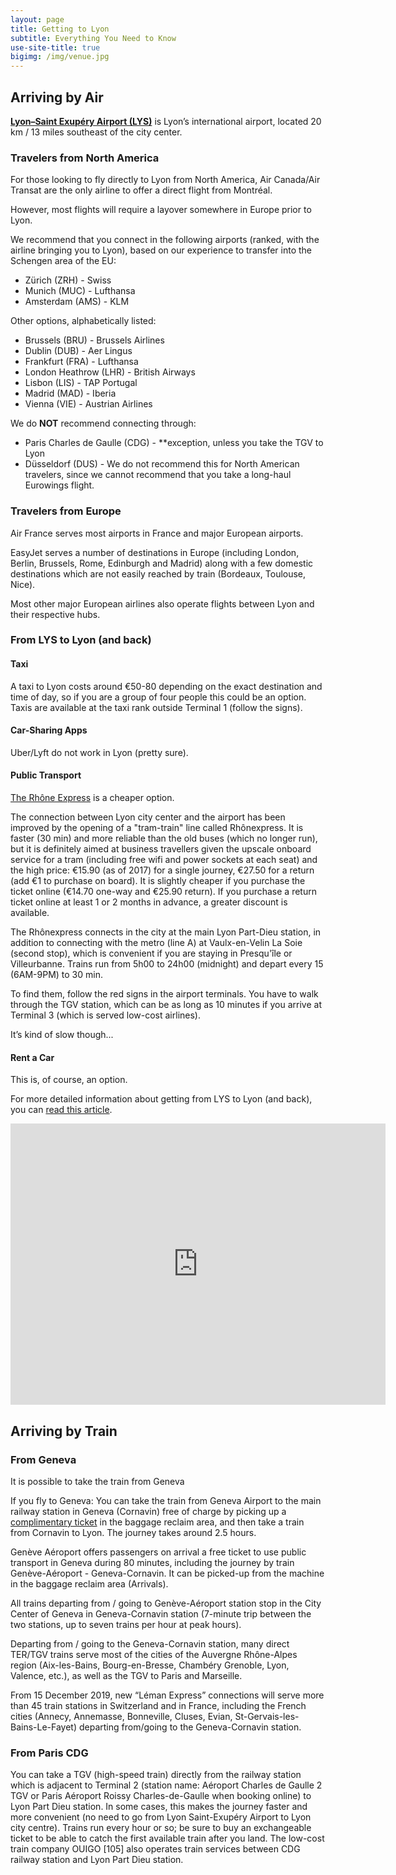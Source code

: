 ```yaml
---
layout: page
title: Getting to Lyon
subtitle: Everything You Need to Know
use-site-title: true
bigimg: /img/venue.jpg
---
```


## Arriving by Air

[**Lyon–Saint Exupéry Airport (LYS)**](https://www.airport-lyon.com/) is Lyon’s international airport, located 20 km / 13 miles southeast of the city center.

### Travelers from North America

For those looking to fly directly to Lyon from North America, Air Canada/Air Transat are the only airline to offer a direct flight from Montréal. 

However, most flights will require a layover somewhere in Europe prior to Lyon. 

We recommend that you connect in the following airports (ranked, with the airline bringing you to Lyon), based on our experience to transfer into the Schengen area of the EU:

* Zürich (ZRH) - Swiss
* Munich (MUC) - Lufthansa
* Amsterdam (AMS) - KLM

Other options, alphabetically listed:
* Brussels (BRU) - Brussels Airlines
* Dublin (DUB) - Aer Lingus
* Frankfurt (FRA) - Lufthansa
* London Heathrow (LHR) - British Airways
* Lisbon (LIS) - TAP Portugal
* Madrid (MAD) - Iberia
* Vienna (VIE) - Austrian Airlines

We do **NOT** recommend connecting through:
* Paris Charles de Gaulle (CDG) - **exception, unless you take the TGV to Lyon
* Düsseldorf (DUS) - We do not recommend this for North American travelers, since we cannot recommend that you take a long-haul Eurowings flight. 

### Travelers from Europe

Air France serves most airports in France and major European airports. 

EasyJet serves a number of destinations in Europe (including London, Berlin, Brussels, Rome, Edinburgh and Madrid) along with a few domestic destinations which are not easily reached by train (Bordeaux, Toulouse, Nice). 

Most other major European airlines also operate flights between Lyon and their respective hubs.

### From LYS to Lyon (and back)

#### Taxi

A taxi to Lyon costs around €50-80 depending on the exact destination and time of day, so if you are a group of four people this could be an option. Taxis are available at the taxi rank outside Terminal 1 (follow the signs). 

#### Car-Sharing Apps

Uber/Lyft do not work in Lyon (pretty sure).

#### Public Transport

[The Rhône Express](https://www.rhonexpress.fr/en) is a cheaper option.
 
The connection between Lyon city center and the airport has been improved by the opening of a "tram-train" line called Rhônexpress. It is faster (30 min) and more reliable than the old buses (which no longer run), 
but it is definitely aimed at business travellers given the upscale onboard service for a tram (including free wifi and power sockets at each seat) and the high price: €15.90 (as of 2017) for a single journey, 
€27.50 for a return (add €1 to purchase on board). It is slightly cheaper if you purchase the ticket online (€14.70 one-way and €25.90 return). If you purchase a return ticket online at least 1 or 2 months in advance, 
a greater discount is available. 

The Rhônexpress connects in the city at the main Lyon Part-Dieu station, in addition to connecting with the metro (line A) at Vaulx-en-Velin La Soie (second stop), which is convenient if you are staying in 
Presqu'île or Villeurbanne. Trains run from 5h00 to 24h00 (midnight) and depart every 15 (6AM-9PM) to 30 min. 

To find them, follow the red signs in the airport terminals. You have to walk through the TGV station, which can be as long as 10 minutes if you arrive at Terminal 3 (which is served low-cost airlines).

It’s kind of slow though...

#### Rent a Car

This is, of course, an option.

For more detailed information about getting from LYS to Lyon (and back), you can [read this article](https://thisislyon.fr/tips-and-advice/how-to-get-in-lyon/).

<iframe src="https://www.google.com/maps/embed?pb=!1m28!1m12!1m3!1d89114.61048953998!2d4.881911751259434!3d45.73447234760224!2m3!1f0!2f0!3f0!3m2!1i1024!2i768!4f13.1!4m13!3e0!4m5!1s0x47f4c92b009f84cd%3A0x86dc510cc9b255f0!2sLyon-Saint%20Exup%C3%A9ry%20Airport%20(LYS)%2C%2069125%20Colombier-Saugnieu%2C%20France!3m2!1d45.723418099999996!2d5.0887768!4m5!1s0x47f4ea516ae88797%3A0x408ab2ae4bb21f0!2sLyon%2C%20France!3m2!1d45.764043!2d4.835659!5e0!3m2!1sen!2sde!4v1568837717918!5m2!1sen!2sde" width="600" height="450" frameborder="0" style="border:0;" allowfullscreen=""></iframe>

## Arriving by Train

### From Geneva

It is possible to take the train from Geneva

If you fly to Geneva: You can take the train from Geneva Airport to the main railway station in Geneva (Cornavin) free of charge by picking up a [complimentary ticket](https://www.gva.ch/en/desktopdefault.aspx/tabid-67/) in the baggage reclaim area, 
and then take a train from Cornavin to Lyon. The journey takes around 2.5 hours.

Genève Aéroport offers passengers on arrival a free ticket to use public transport in Geneva during 80 minutes, including the journey by train Genève-Aéroport - Geneva-Cornavin. It can be picked-up from the machine in the baggage reclaim area (Arrivals).

All trains departing from / going to Genève-Aéroport station stop in the City Center of Geneva in Geneva-Cornavin station (7-minute trip between the two stations, up to seven trains per hour at peak hours).

Departing from / going to the Geneva-Cornavin station, many direct TER/TGV trains serve most of the cities of the Auvergne Rhône-Alpes region (Aix-les-Bains, Bourg-en-Bresse, Chambéry Grenoble, Lyon, Valence, etc.), as well as the TGV to Paris and Marseille.

From 15 December 2019, new “Léman Express” connections will serve more than 45 train stations in Switzerland and in France, including the French cities (Annecy, Annemasse, Bonneville, Cluses, Evian, St-Gervais-les-Bains-Le-Fayet) departing from/going to the Geneva-Cornavin station.

### From Paris CDG

You can take a TGV (high-speed train) directly from the railway station which is adjacent to Terminal 2 (station name: Aéroport Charles de Gaulle 2 TGV or Paris Aéroport Roissy Charles-de-Gaulle when booking online) to Lyon Part Dieu station. In some cases, this makes the journey faster and more convenient (no need to go from Lyon Saint-Exupéry Airport to Lyon city centre). Trains run every hour or so; be sure to buy an exchangeable ticket to be able to catch the first available train after you land. The low-cost train company OUIGO [105] also operates train services between CDG railway station and Lyon Part Dieu station.
